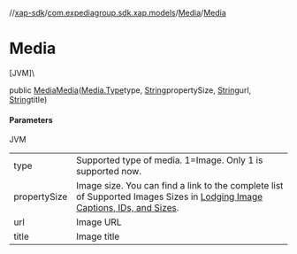 //[xap-sdk](../../../index.md)/[com.expediagroup.sdk.xap.models](../index.md)/[Media](index.md)/[Media](-media.md)

# Media

[JVM]\

public [Media](index.md)[Media](-media.md)([Media.Type](-type/index.md)type, [String](https://docs.oracle.com/javase/8/docs/api/java/lang/String.html)propertySize, [String](https://docs.oracle.com/javase/8/docs/api/java/lang/String.html)url, [String](https://docs.oracle.com/javase/8/docs/api/java/lang/String.html)title)

#### Parameters

JVM

| | |
|---|---|
| type | Supported type of media.  1=Image.  Only 1 is supported now. |
| propertySize | Image size. You can find a link to the complete list of Supported Images Sizes in [Lodging Image Captions, IDs, and Sizes](https://developers.expediagroup.com/xap/products/xap/lodging/references/image-captions-ids-and-sizes). |
| url | Image URL |
| title | Image title |
